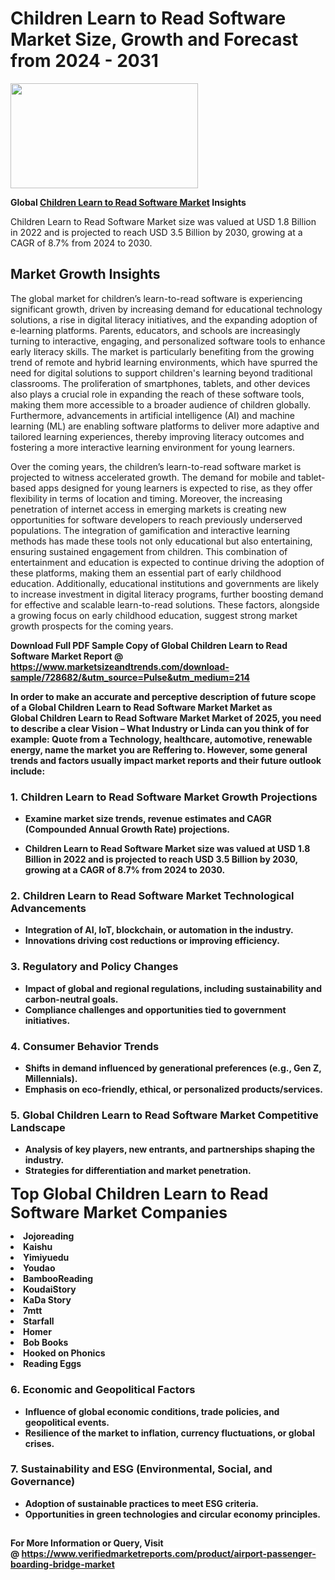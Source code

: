 <H1>Children Learn to Read Software Market Size, Growth and Forecast from 2024 - 2031</H1><img class="aligncenter size-medium wp-image-584254" src="https://thirdeyenews.in/wp-content/uploads/2024/09/Global-Market-Research-300x168.jpeg" alt="" width="300" height="168" /><p><strong>Global&nbsp;<a href="https://www.marketsizeandtrends.com/download-sample/728682/&amp;utm_source=Pulse&amp;utm_medium=214">Children Learn to Read Software Market</a> Insights</strong></p><p>Children Learn to Read Software Market size was valued at USD 1.8 Billion in 2022 and is projected to reach USD 3.5 Billion by 2030, growing at a CAGR of 8.7% from 2024 to 2030.</p><p><h2>Market Growth Insights</h2> <p>The global market for children’s learn-to-read software is experiencing significant growth, driven by increasing demand for educational technology solutions, a rise in digital literacy initiatives, and the expanding adoption of e-learning platforms. Parents, educators, and schools are increasingly turning to interactive, engaging, and personalized software tools to enhance early literacy skills. The market is particularly benefiting from the growing trend of remote and hybrid learning environments, which have spurred the need for digital solutions to support children's learning beyond traditional classrooms. The proliferation of smartphones, tablets, and other devices also plays a crucial role in expanding the reach of these software tools, making them more accessible to a broader audience of children globally. Furthermore, advancements in artificial intelligence (AI) and machine learning (ML) are enabling software platforms to deliver more adaptive and tailored learning experiences, thereby improving literacy outcomes and fostering a more interactive learning environment for young learners.</p> <p><strong></strong></p> <p>Over the coming years, the children’s learn-to-read software market is projected to witness accelerated growth. The demand for mobile and tablet-based apps designed for young learners is expected to rise, as they offer flexibility in terms of location and timing. Moreover, the increasing penetration of internet access in emerging markets is creating new opportunities for software developers to reach previously underserved populations. The integration of gamification and interactive learning methods has made these tools not only educational but also entertaining, ensuring sustained engagement from children. This combination of entertainment and education is expected to continue driving the adoption of these platforms, making them an essential part of early childhood education. Additionally, educational institutions and governments are likely to increase investment in digital literacy programs, further boosting demand for effective and scalable learn-to-read solutions. These factors, alongside a growing focus on early childhood education, suggest strong market growth prospects for the coming years.</p> <p><strong></p><p><span class=""><strong>Download Full PDF Sample Copy of Global Children Learn to Read Software Market Report</strong> @ <a href="https://www.marketsizeandtrends.com/download-sample/728682/&amp;utm_source=Pulse&amp;utm_medium=214" target="_blank">https://www.marketsizeandtrends.com/download-sample/728682/&amp;utm_source=Pulse&amp;utm_medium=214</a></span></p><p>In order to make an accurate and perceptive description of future scope of a Global&nbsp;Children Learn to Read Software Market Market as Global&nbsp;Children Learn to Read Software Market Market of 2025, you need to describe a clear Vision &ndash; What Industry or Linda can you think of for example: Quote from a Technology, healthcare, automotive, renewable energy, name the market you are Reffering to. However, some general trends and factors usually impact market reports and their future outlook include:</p><h3>1.&nbsp;<strong>Children Learn to Read Software Market Growth Projections</strong></h3><ul><li>Examine market size trends, revenue estimates and CAGR (Compounded Annual Growth Rate) projections.</li><li><p>Children Learn to Read Software Market size was valued at USD 1.8 Billion in 2022 and is projected to reach USD 3.5 Billion by 2030, growing at a CAGR of 8.7% from 2024 to 2030.</p></li></ul><h3>2.&nbsp;<strong>Children Learn to Read Software Market Technological Advancements</strong></h3><ul><li>Integration of AI, IoT, blockchain, or automation in the industry.</li><li>Innovations driving cost reductions or improving efficiency.</li></ul><h3>3.&nbsp;<strong>Regulatory and Policy Changes</strong></h3><ul><li>Impact of global and regional regulations, including sustainability and carbon-neutral goals.</li><li>Compliance challenges and opportunities tied to government initiatives.</li></ul><h3>4.&nbsp;<strong>Consumer Behavior Trends</strong></h3><ul><li>Shifts in demand influenced by generational preferences (e.g., Gen Z, Millennials).</li><li>Emphasis on eco-friendly, ethical, or personalized products/services.</li></ul><h3>5.&nbsp;<strong>Global Children Learn to Read Software Market Competitive Landscape</strong></h3><ul><li>Analysis of key players, new entrants, and partnerships shaping the industry.</li><li>Strategies for differentiation and market penetration.</li></ul><p data-pm-slice="1 1 []"><span style="color: inherit; font-family: inherit; font-size: 25px;">Top Global Children Learn to Read Software Market Companies</span></p><div class="" data-test-id=""><p><li>Jojoreading</li><li> Kaishu</li><li> Yimiyuedu</li><li> Youdao</li><li> BambooReading</li><li> KoudaiStory</li><li> KaDa Story</li><li> 7mtt</li><li> Starfall</li><li> Homer</li><li> Bob Books</li><li> Hooked on Phonics</li><li> Reading Eggs</li></p></div><h3>6.&nbsp;<strong>Economic and Geopolitical Factors</strong></h3><ul><li>Influence of global economic conditions, trade policies, and geopolitical events.</li><li>Resilience of the market to inflation, currency fluctuations, or global crises.</li></ul><h3>7.&nbsp;<strong>Sustainability and ESG (Environmental, Social, and Governance)</strong></h3><ul><li>Adoption of sustainable practices to meet ESG criteria.</li><li>Opportunities in green technologies and circular economy principles.</li></ul><h2><strong style="font-size: 14px;">For More Information or Query, Visit @&nbsp;</strong><a style="background-color: #ffffff; font-size: 14px;" href="https://www.marketsizeandtrends.com/report/children-learn-to-read-software-market/" target="_blank">https://www.verifiedmarketreports.com/product/airport-passenger-boarding-bridge-market</a></h2>
